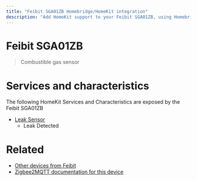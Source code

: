 ```yaml
---
title: "Feibit SGA01ZB Homebridge/HomeKit integration"
description: "Add HomeKit support to your Feibit SGA01ZB, using Homebridge, Zigbee2MQTT and homebridge-z2m."
---
```

<!---
This file has been GENERATED using src/docgen/docgen.ts
DO NOT EDIT THIS FILE MANUALLY!
-->
# Feibit SGA01ZB
> Combustible gas sensor


# Services and characteristics
The following HomeKit Services and Characteristics are exposed by
the Feibit SGA01ZB

* [Leak Sensor](../../sensors.md)
  * Leak Detected


# Related
* [Other devices from Feibit](../index.md#feibit)
* [Zigbee2MQTT documentation for this device](https://www.zigbee2mqtt.io/devices/SGA01ZB.html)